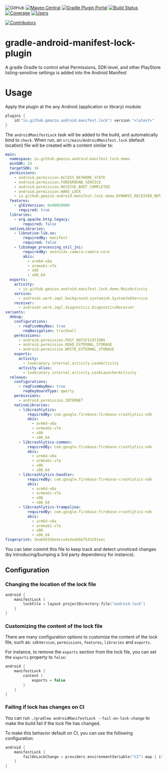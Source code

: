 ![GitHub](https://img.shields.io/github/license/gmazzo/gradle-android-manifest-lock-plugin)
[![Maven Central](https://img.shields.io/maven-central/v/io.github.gmazzo.android.manifest.lock/io.github.gmazzo.android.manifest.lock.gradle.plugin)](https://central.sonatype.com/artifact/io.github.gmazzo.android.manifest.lock/io.github.gmazzo.android.manifest.lock.gradle.plugin)
[![Gradle Plugin Portal](https://img.shields.io/gradle-plugin-portal/v/io.github.gmazzo.android.manifest.lock)](https://plugins.gradle.org/plugin/io.github.gmazzo.android.manifest.lock)
[![Build Status](https://github.com/gmazzo/gradle-android-manifest-lock-plugin/actions/workflows/ci-cd.yaml/badge.svg)](https://github.com/gmazzo/gradle-android-manifest-lock-plugin/actions/workflows/ci-cd.yaml)
[![Coverage](https://codecov.io/gh/gmazzo/gradle-android-manifest-lock-plugin/branch/main/graph/badge.svg?token=D5cDiPWvcS)](https://codecov.io/gh/gmazzo/gradle-android-manifest-lock-plugin)
[![Users](https://img.shields.io/badge/users_by-Sourcegraph-purple)](https://sourcegraph.com/search?q=content:io.github.gmazzo.android.manifest.lock+-repo:github.com/gmazzo/gradle-android-manifest-lock-plugin)

[![Contributors](https://contrib.rocks/image?repo=gmazzo/gradle-android-manifest-lock-plugin)](https://github.com/gmazzo/gradle-android-manifest-lock-plugin/graphs/contributors)

# gradle-android-manifest-lock-plugin

A gradle Gradle to control what Permissions, SDK-level, and other PlayStore listing-sensitive
settings is added into the Android Manifest

# Usage

Apply the plugin at the any Android (application or library) module:

```kotlin
plugins {
    id("io.github.gmazzo.android.manifest.lock") version "<latest>"
}
```

The `androidManifestLock` task will be added to the build, and automatically bind to `check`.
When run, an `src/main/AndroidManifest.lock` (default location) file will be created with a content
similar to:

```yaml
main:
  namespace: io.github.gmazzo.android.manifest.lock.demo
  minSDK: 24
  targetSDK: 34
  permissions:
    - android.permission.ACCESS_NETWORK_STATE
    - android.permission.FOREGROUND_SERVICE
    - android.permission.RECEIVE_BOOT_COMPLETED
    - android.permission.WAKE_LOCK
    - io.github.gmazzo.android.manifest.lock.demo.DYNAMIC_RECEIVER_NOT_EXPORTED_PERMISSION
  features:
    - glEsVersion: 0x00020000
      required: true
  libraries:
    - org.apache.http.legacy:
        required: false
  nativeLibraries:
    - libnative-lib.so:
        requiredBy: manifest
        required: false
    - libimage_processing_util_jni:
        requiredBy: androidx.camera:camera-core
        abis:
          - arm64-v8a
          - armeabi-v7a
          - x86
          - x86_64
  exports:
    activity:
      - io.github.gmazzo.android.manifest.lock.demo.MainActivity
    service:
      - androidx.work.impl.background.systemjob.SystemJobService
    receiver:
      - androidx.work.impl.diagnostics.DiagnosticsReceiver
variants:
  debug:
    configurations:
      - reqFiveWayNav: true
        reqNavigation: trackball
    permissions:
      - android.permission.POST_NOTIFICATIONS
      - android.permission.READ_EXTERNAL_STORAGE
      - android.permission.WRITE_EXTERNAL_STORAGE
    exports:
      activity:
        - leakcanary.internal.activity.LeakActivity
      activity-alias:
        - leakcanary.internal.activity.LeakLauncherActivity
  release:
    configurations:
      - reqFiveWayNav: true
        reqKeyboardType: qwerty
    permissions:
      - android.permission.INTERNET
    nativeLibraries:
      - libcrashlytics:
          requiredBy: com.google.firebase:firebase-crashlytics-ndk
          abis:
            - arm64-v8a
            - armeabi-v7a
            - x86
            - x86_64
      - libcrashlytics-common:
          requiredBy: com.google.firebase:firebase-crashlytics-ndk
          abis:
            - arm64-v8a
            - armeabi-v7a
            - x86
            - x86_64
      - libcrashlytics-handler:
          requiredBy: com.google.firebase:firebase-crashlytics-ndk
          abis:
            - arm64-v8a
            - armeabi-v7a
            - x86
            - x86_64
      - libcrashlytics-trampoline:
          requiredBy: com.google.firebase:firebase-crashlytics-ndk
          abis:
            - arm64-v8a
            - armeabi-v7a
            - x86
            - x86_64
fingerprint: 3ea645556e4cce4a3eebbb7543291eec
```

You can later commit this file to keep track and detect unnoticed changes (by introducing/bumping a
3rd party dependency for instance).

## Configuration

### Changing the location of the lock file

```kotlin
android {
    manifestLock {
        lockFile = layout.projectDirectory.file("android.lock")
    }
}
```

### Customizing the content of the lock file

There are many configuration options to customize the content of the lock file, such as:
`sdkVersion`, `permissions`, `features`, `libraries` and `exports`.

For instance, to remove the `exports` section from the lock file, you can set the `exports` property
to `false`:

```kotlin
android {
    manifestLock {
        content {
            exports = false
        }
    }
}
```

### Failing if lock has changes on CI

You can run `./gradlew androidManifestLock --fail-on-lock-change` to make the build fail if the lock
file has changed.

To make this behavior default on CI, you can use the following configuration:

```kotlin
android {
    manifestLock {
        failOnLockChange = providers.environmentVariable("CI").map { it.toBoolean() }.orElse(false)
    }
}
```
